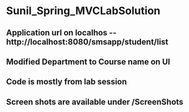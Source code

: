 # Sunil_Spring_MVCLabSolution

## Application url on localhos -- http://localhost:8080/smsapp/student/list

## Modified Department to Course name on UI

## Code is mostly from lab session

## Screen shots are available under /ScreenShots
